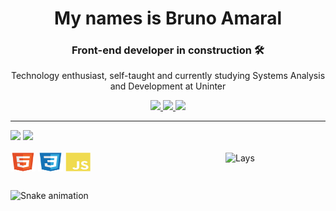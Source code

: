 <h1 align="center"> My names is Bruno Amaral </h1>
<div align="center">
<h3>Front-end developer in construction 🛠 </h3>
<p>Technology enthusiast, self-taught and currently studying Systems Analysis and Development at Uninter</p>

 <a href="https://www.linkedin.com/in/bruno-c-amaral/" alt="Linkedin" target="_blank">
    <img src="https://img.shields.io/badge/LinkedIn-0077B5?style=for-the-badge&logo=linkedin&logoColor=white" />
 </a> 
    
  <a href="http://api.whatsapp.com/send?phone=5581992724174" alt="WhatsApp" target="_blank">
    <img src="https://img.shields.io/badge/WhatsApp-25D366?style=for-the-badge&logo=whatsapp&logoColor=white"/>
    </a>
  
  <a href="brunoamaral89680@gmail.com" target="_blank">
    <img src="https://img.shields.io/badge/e‑mail-D14836.svg?style=for-the-badge&logo=GMail&logoColor=white">
    </a>
 </div>

---
 
<div>
  <img height="160em" src="https://github-readme-stats.vercel.app/api?username=brunoamaraldev&show_icons=true&theme=algolia&include_all_commits=true&count_private=true"/>
  <img height="160em" src="https://github-readme-stats.vercel.app/api/top-langs/?username=brunoamaraldev&layout=compact&langs_count=16&theme=algolia"/>
<div>

<div style="display: inline_block"><br>
  <img align="center" alt="Bruno-HTML" height="30" width="40" src="https://raw.githubusercontent.com/devicons/devicon/master/icons/html5/html5-original.svg">
  <img align="center" alt="Bruno-CSS" height="30" width="40" src="https://raw.githubusercontent.com/devicons/devicon/master/icons/css3/css3-original.svg">
  <img align="center" alt="Bruno-Js" height="30" width="40" src="https://raw.githubusercontent.com/devicons/devicon/master/icons/javascript/javascript-plain.svg">
  <img src="https://i.gifer.com/origin/d3/d3dedefd754cee2b2e1f31d2d135bf68.gif" align="right" alt="Lays" width="160" height="160">
  
  ##
 
<div align="left">

  ![Snake animation](https://github.com/brunoamaraldev/brunoamaraldev/blob/output/github-contribution-grid-snake.svg)

</div>

